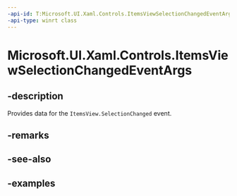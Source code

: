 ```yaml
---
-api-id: T:Microsoft.UI.Xaml.Controls.ItemsViewSelectionChangedEventArgs
-api-type: winrt class
---
```


# Microsoft.UI.Xaml.Controls.ItemsViewSelectionChangedEventArgs

<!--
public sealed class ItemsViewSelectionChangedEventArgs
-->


## -description

Provides data for the `ItemsView.SelectionChanged` event.

## -remarks

## -see-also

## -examples


